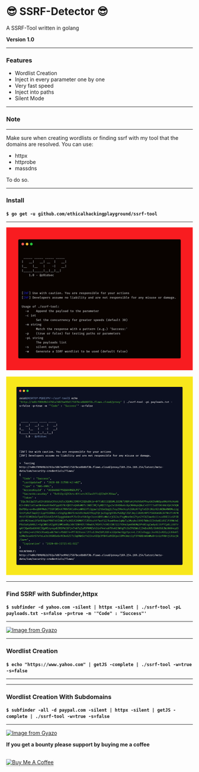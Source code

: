 
# 😎 SSRF-Detector 😎

A SSRF-Tool written in golang

**Version 1.0**


***
### Features
- Wordlist Creation
- Inject in every parameter one by one
- Very fast speed
- Inject into paths
- Silent Mode
***

### Note

***
Make sure when creating wordlists or finding ssrf with my tool that the domains are resolved.
You can use:
- httpx
- httprobe
- massdns

To do so. 
***

### Install

**`$ go get -u github.com/ethicalhackingplayground/ssrf-tool`**

***

![GitHub Logo](carbon4.png)
  
![GitHub Logo](carbon2.png)

***

### Find SSRF with Subfinder,httpx
**`$ subfinder -d yahoo.com -silent | httpx -silent | ./ssrf-tool -pL payloads.txt -s=false -p=true -m '"Code" : "Success"'`**

***

[![Image from Gyazo](https://i.gyazo.com/4b74c62de553e2cda60e45f51c0fc8a4.gif)](https://gyazo.com/4b74c62de553e2cda60e45f51c0fc8a4)

***

### Wordlist Creation
**`$ echo "https://www.yahoo.com" | getJS -complete | ./ssrf-tool -w=true -s=false`**

***

***

### Wordlist Creation With Subdomains
**`$ subfinder -all -d paypal.com -silent | httpx -silent | getJS -complete | ./ssrf-tool -w=true -s=false`**

***

[![Image from Gyazo](https://i.gyazo.com/9e50667879ebc2e2d834d2db8e058cc9.gif)](https://gyazo.com/9e50667879ebc2e2d834d2db8e058cc9)



**If you get a bounty please support by buying me a coffee**

<br>
<a href="https://www.buymeacoffee.com/krypt0mux" target="_blank"><img src="https://www.buymeacoffee.com/assets/img/custom_images/orange_img.png" alt="Buy Me A Coffee" style="height: 41px !important;width: 174px !important;box-shadow: 0px 3px 2px 0px rgba(190, 190, 190, 0.5) !important;-webkit-box-shadow: 0px 3px 2px 0px rgba(190, 190, 190, 0.5) !important;" ></a>


